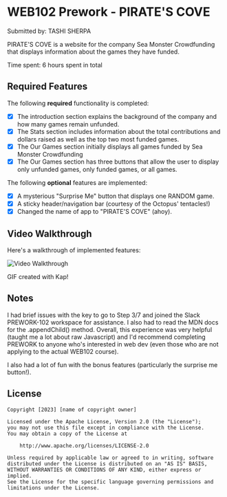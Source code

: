 # WEB102 Prework - PIRATE'S COVE

Submitted by: TASHI SHERPA

PIRATE'S COVE is a website for the company Sea Monster Crowdfunding that displays information about the games they have funded.

Time spent: 6 hours spent in total

## Required Features

The following **required** functionality is completed:

- [x] The introduction section explains the background of the company and how many games remain unfunded.
- [x] The Stats section includes information about the total contributions and dollars raised as well as the top two most funded games.
- [x] The Our Games section initially displays all games funded by Sea Monster Crowdfunding
- [x] The Our Games section has three buttons that allow the user to display only unfunded games, only funded games, or all games.

The following **optional** features are implemented:

- [x] A mysterious "Surprise Me" button that displays one RANDOM game.
- [x] A sticky header/navigation bar (courtesy of the Octopus' tentacles!)
- [x] Changed the name of app to "PIRATE'S COVE" (ahoy).

## Video Walkthrough

Here's a walkthrough of implemented features:

<img src='https://media.giphy.com/media/IaE5OI8dqCD8bsFgSl/giphy.gif' title='Video Walkthrough' width='' alt='Video Walkthrough' />

<!-- Replace this with whatever GIF tool you used! -->

GIF created with Kap!

<!-- Recommended tools:
[Kap](https://getkap.co/) for macOS
[ScreenToGif](https://www.screentogif.com/) for Windows
[peek](https://github.com/phw/peek) for Linux. -->

## Notes

I had brief issues with the key to go to Step 3/7 and joined the Slack PREWORK-102 workspace for assistance. I also
had to read the MDN docs for the .appendChild() method. Overall, this experience was very helpful (taught me a lot about raw Javascript) and I'd recommend completing PREWORK to anyone who's interested in web dev (even those who are
not applying to the actual WEB102 course).

I also had a lot of fun with the bonus features (particularly the surprise me button!).

## License

    Copyright [2023] [name of copyright owner]

    Licensed under the Apache License, Version 2.0 (the "License");
    you may not use this file except in compliance with the License.
    You may obtain a copy of the License at

        http://www.apache.org/licenses/LICENSE-2.0

    Unless required by applicable law or agreed to in writing, software
    distributed under the License is distributed on an "AS IS" BASIS,
    WITHOUT WARRANTIES OR CONDITIONS OF ANY KIND, either express or implied.
    See the License for the specific language governing permissions and
    limitations under the License.
